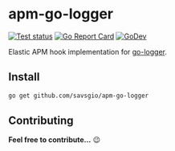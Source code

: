 # apm-go-logger

[![Test status](https://github.com/savsgio/apm-go-logger/actions/workflows/test.yml/badge.svg?branch=main)](https://github.com/savsgio/apm-go-logger/actions?workflow=test)
[![Go Report Card](https://goreportcard.com/badge/github.com/savsgio/apm-go-logger)](https://goreportcard.com/report/github.com/savsgio/apm-go-logger)
[![GoDev](https://img.shields.io/badge/go.dev-reference-007d9c?logo=go&logoColor=white)](https://pkg.go.dev/github.com/savsgio/apm-go-logger)
<!-- [![GitHub release](https://img.shields.io/github/release/savsgio/apm-go-logger.svg)](https://github.com/savsgio/apm-go-logger/releases) -->

Elastic APM hook implementation for [go-logger](https://github.com/savsgio/go-logger).

## Install

```bash
go get github.com/savsgio/apm-go-logger
```

## Contributing

**Feel free to contribute...** :wink:
